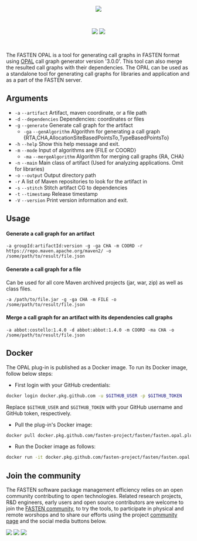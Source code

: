 <p align="center">
    <img src="https://user-images.githubusercontent.com/45048351/89277641-c5592100-d64d-11ea-963e-3d10e8efd7b3.jpg">
</p>
<br/>
<p align="center">
    <a href="https://github.com/fasten-project/fasten/actions" alt="GitHub Workflow Status">
        <img src="https://img.shields.io/github/workflow/status/fasten-project/fasten/Java%20CI?logo=GitHub%20Actions&logoColor=white&style=for-the-badge" /></a>
    <!-- Here should be a link to Maven repo and version should be pulled from there. -->
    <a href="https://github.com/fasten-project/fasten/" alt="GitHub Workflow Status">
                <img src="https://img.shields.io/maven-central/v/fasten/opal?label=version&logo=Apache%20Maven&style=for-the-badge" /></a>
</p>
<br/>

The FASTEN OPAL is a tool for generating call graphs in FASTEN format using [OPAL](https://www.opal-project.de/) call graph generator version '3.0.0'. This tool can also merge the resulted call graphs with their dependencies. The OPAL can be used as a standalone tool for generating call graphs for libraries and application and as a part of the FASTEN server.

## Arguments
- `-a` `--artifact` Artifact, maven coordinate, or a file path
- `-d` `--dependencies` Dependencies: coordinates or files
- `-g` `--generate` Generate call graph for the artifact
    - `-ga` `--genAlgorithm` Algorithm for generating a call graph {RTA,CHA,AllocationSiteBasedPointsTo,TypeBasedPointsTo}
- `-h` `--help` Show this help message and exit.
- `-m` `--mode` Input of algorithms are {FILE or COORD}
    - `-ma` `--mergeAlgorithm` Algorithm for merging call graphs {RA, CHA}
- `-n` `--main` Main class of artifact (Used for analyzing applications. Omit for libraries)
- `-o` `--output` Output directory path
- `-r` A list of Maven repositories to look for the artifact in
- `-s` `--stitch` Stitch artifact CG to dependencies
- `-t` `--timestamp` Release timestamp
- `-V` `--version` Print version information and exit.

## Usage 

#### Generate a call graph for an artifact
```shell script
-a groupId:artifactId:version -g -ga CHA -m COORD -r https://repo.maven.apache.org/maven2/ -o /some/path/to/result/file.json
```

#### Generate a call graph for a file
Can be used for all core Maven archived projects (jar, war, zip) as well as class files.
```shell script
-a /path/to/file.jar -g -ga CHA -m FILE -o /some/path/to/result/file.json
```

#### Merge a call graph for an artifact with its dependencies call graphs
```shell script
-a abbot:costello:1.4.0 -d abbot:abbot:1.4.0 -m COORD -ma CHA -o /some/path/to/result/file.json
```

## Docker
The OPAL plug-in is published as a Docker image. To run its Docker image, follow below steps:

- First login with your GitHub credentials:
```bash
docker login docker.pkg.github.com -u $GITHUB_USER -p $GITHUB_TOKEN
```
Replace `$GITHUB_USER` and `$GITHUB_TOKEN` with your GitHub username and GitHub token, respectively.

- Pull the plug-in's Docker image:
```bash
docker pull docker.pkg.github.com/fasten-project/fasten/fasten.opal.plugin:latest
```
- Run the Docker image as follows:
```bash
docker run -it docker.pkg.github.com/fasten-project/fasten/fasten.opal.plugin -a abbot:costello:1.4.0 -g -ga CHA -m COORD -o cg.json
```

## Join the community

The FASTEN software package management efficiency relies on an open community contributing to open technologies. Related research projects, R&D engineers, early users and open source contributors are welcome to join the [FASTEN community](https://www.fasten-project.eu/view/Main/Community), to try the tools, to participate in physical and remote worshops and to share our efforts using the project [community page](https://www.fasten-project.eu/view/Main/Community) and the social media buttons below.  
<p>
    <a href="http://www.twitter.com/FastenProject" alt="Fasten Twitter">
        <img src="https://img.shields.io/badge/%20-Twitter-%231DA1F2?logo=Twitter&style=for-the-badge&logoColor=white" /></a>
    <a href="http://www.slideshare.net/FastenProject" alt="GitHub Workflow Status">
                <img src="https://img.shields.io/badge/%20-SlideShare-%230077B5?logo=slideshare&style=for-the-badge&logoColor=white" /></a>
    <a href="http://www.linkedin.com/groups?gid=12172959" alt="Gitter">
            <img src="https://img.shields.io/badge/%20-LinkedIn-%232867B2?logo=linkedin&style=for-the-badge&logoColor=white" /></a>
</p>
